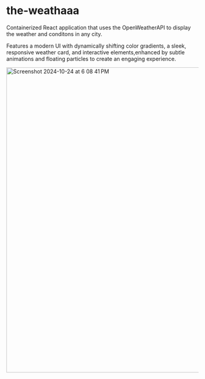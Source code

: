 # the-weathaaa

Containerized React application that uses the OpenWeatherAPI to display the weather and conditons in any city.

Features a modern UI with dynamically shifting color gradients, a sleek, responsive weather card, and interactive elements,enhanced by subtle animations and floating particles to create an engaging experience.


<img width="800" alt="Screenshot 2024-10-24 at 6 08 41 PM" src="https://github.com/user-attachments/assets/eba16d03-c0b9-4894-aa75-d1d6116521b9">
